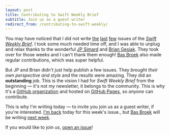 ```yaml
---
layout: post
title: Contributing to Swift Weekly Brief
subtitle: Join us as a guest writer
redirect_from: /contributing-to-swift-weekly/
---
```


You may have noticed that I did not write [the](http://swiftweekly.github.io/issue-38/) [last](http://swiftweekly.github.io/issue-39/) [few](http://swiftweekly.github.io/issue-40/) issues of the [*Swift Weekly Brief*](http://swiftweekly.github.io). I took some much needed time off, and I was able to unplug and relax thanks to the wonderful [JP Simard](https://twitter.com/simjp) and [Brian Gesiak](https://twitter.com/modocache). They took over for those weeks and I can't thank them enough! [Bas Broek](https://twitter.com/BasThomas) also made regular contributions, which was super helpful.

<!--excerpt-->

But JP and Brian didn't just help publish a few issues. They *brought their own perspective and style* and the results were amazing. They did an **outstanding** job. This is the vision I had for *Swift Weekly Brief* from the beginning &mdash; it's not my newsletter, it belongs to the community. This is why it's a [GitHub organization](https://github.com/SwiftWeekly) and hosted on [GitHub Pages](https://pages.github.com), so *anyone* can contribute.

This is why I'm writing today &mdash; to invite you join us as a guest writer, if you're interested. [I'm back](http://swiftweekly.github.io/issue-41/) today for this week's issue., but [Bas Broek](https://twitter.com/BasThomas) will be writing [next week](https://github.com/SwiftWeekly/swiftweekly.github.io/issues/102).

If you would like to join us, [open an issue](https://github.com/SwiftWeekly/swiftweekly.github.io/issues/new)!
